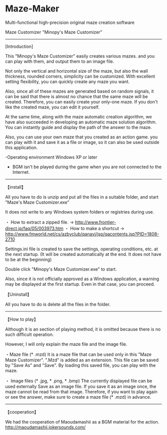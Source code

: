 # Maze-Maker
Multi-functional high-precision original maze creation software

Maze Customizer "Minopy's Maze Customizer"

-------------------------------------------------- -------------------------------------------------- -------------------------------------

[Introduction]

This "Minopy's Maze Customizer" easily creates various mazes. and you can play with them, and output them to an image file.

Not only the vertical and horizontal size of the maze, but also the wall thickness, rounded corners, simplicity can be customized.
With excellent setting flexibility, you can quickly create any maze you want.

Also, since all of these mazes are generated based on random signals, it can be said that there is almost no chance that the same maze will be created.
Therefore, you can easily create your only-one maze.
If you don't like the created maze, you can edit it yourself.

At the same time, along with the maze automatic creation algorithm, we have also succeeded in developing an automatic maze solution algorithm.
You can instantly guide and display the path of the answer to the maze.

Also, you can use your own maze that you created as an action game. you can play with it and save it as a file or image, so it can also be used outside this application.

-Operating environment Windows XP or later
   * BGM isn't be played during the game when you are not connected to the Internet.

-------------------------------------------------- -------------------------------------------------- -----------------------------

【install】

All you have to do is unzip and put all the files in a suitable folder, and start "Maze's Maze Customizer.exe"

It does not write to any Windows system folders or registries during use.

・ How to extract a zipped file.
→ http://www.frontier-direct.jp/faq/05/003973.htm
・ How to make a shortcut
→ http://www.fmworld.net/cs/azbyclub/qanavi/jsp/qacontents.jsp?PID=1808-2710

Settings.ini file is created to save the settings, operating conditions, etc.  at the next startup.
(It will be created automatically at the end. It does not have to be at the beginning)

Double click "Minopy's Maze Customizer.exe" to start. 

Also, since it is not officially approved as a Windows application, a warning may be displayed at the first startup.  Even in that case, you can proceed.

【Uninstall】

  All you have to do is delete all the files in the folder.

-------------------------------------------------- ----------------------------------------------------------------------------

【How to play】

Although it is an section of playing method, it is omitted because there is no such difficult operation.

However, I will only explain the maze file and the image file.

・Maze file (* .mzd)
It is a maze file that can be used only in this "Maze Maze Customizer".
".Mzd" is added as an extension.
This file can be saved by "Save As" and "Save".
By loading this saved file, you can play with the maze. 

・ Image files (* .jpg, * .png, * .bmp)
The currently displayed file can be used externally
Save as an image file.
If you save it as an image once, the maze cannot be read from that image.
Therefore, if you want to play again or see the answer, make sure to create a maze file (* .mzd) in advance.

-------------------------------------------------- -------------------------------------------------- ---------------------------

 【cooperation】

We had the cooperation of Maoudamashii as a BGM material for the action.
http://maoudamashii.jokersounds.com/
